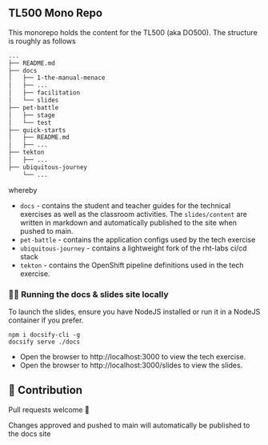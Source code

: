 ## TL500 Mono Repo

This monorepo holds the content for the TL500 (aka DO500). The structure is roughly as follows 
```bash
...
├── README.md
├── docs
│   ├── 1-the-manual-menace
│   ├── ...
│   ├── facilitation
│   └── slides
├── pet-battle
│   ├── stage
│   └── test
├── quick-starts
│   ├── README.md
│   ├── ...
├── tekton
│   ├── ...
├── ubiquitous-journey
    └── ...
```
whereby
* `docs` - contains the student and teacher guides for the technical exercises as well as the classroom activities. The `slides/content` are written in markdown and automatically published to the site when pushed to main.
* `pet-battle` - contains the application configs used by the tech exercise
* `ubiquitous-journey` -  contains a lightweight fork of the rht-labs ci/cd stack
* `tekton` - contains the OpenShift pipeline definitions used in the tech exercise.


### 🏃‍♀️ Running the docs & slides site locally
To launch the slides, ensure you have NodeJS installed or run it in a NodeJS container if you prefer.
```
npm i docsify-cli -g
docsify serve ./docs
```

* Open the browser to http://localhost:3000 to view the tech exercise.
* Open the browser to http://localhost:3000/slides to view the slides.

## 🎃 Contribution
Pull requests welcome 🎃

Changes approved and pushed to main will automatically be published to the docs site
